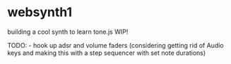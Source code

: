 # websynth1
building a cool synth to learn tone.js 
WIP!


TODO:
    - hook up adsr and volume faders (considering getting rid of Audio keys and making this with a step sequencer with set note durations)
    
